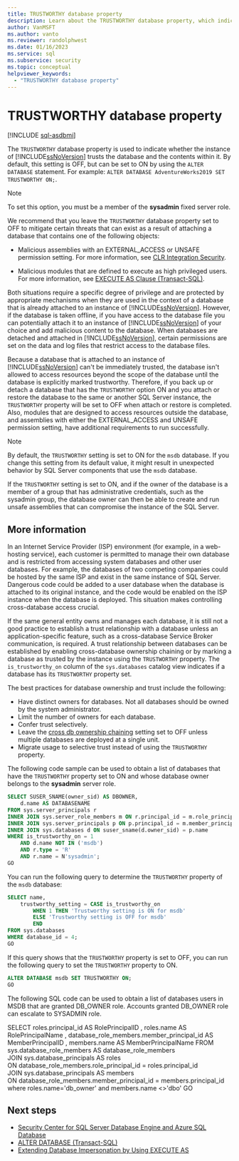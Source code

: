 ```yaml
---
title: TRUSTWORTHY database property
description: Learn about the TRUSTWORTHY database property, which indicates whether the instance of SQL Server trusts the database and its contents. The default is OFF.
author: VanMSFT
ms.author: vanto
ms.reviewer: randolphwest
ms.date: 01/16/2023
ms.service: sql
ms.subservice: security
ms.topic: conceptual
helpviewer_keywords:
  - "TRUSTWORTHY database property"
---
```

# TRUSTWORTHY database property

[!INCLUDE [sql-asdbmi](../../includes/applies-to-version/sql-asdbmi.md)]

The `TRUSTWORTHY` database property is used to indicate whether the instance of [!INCLUDE[ssNoVersion](../../includes/ssnoversion-md.md)] trusts the database and the contents within it. By default, this setting is OFF, but can be set to ON by using the `ALTER DATABASE` statement. For example: `ALTER DATABASE AdventureWorks2019 SET TRUSTWORTHY ON;`.

> [!NOTE]  
> To set this option, you must be a member of the **sysadmin** fixed server role.

We recommend that you leave the `TRUSTWORTHY` database property set to OFF to mitigate certain threats that can exist as a result of attaching a database that contains one of the following objects:

- Malicious assemblies with an EXTERNAL_ACCESS or UNSAFE permission setting. For more information, see [CLR Integration Security](../../relational-databases/clr-integration/security/clr-integration-security.md).

- Malicious modules that are defined to execute as high privileged users. For more information, see [EXECUTE AS Clause (Transact-SQL)](../../t-sql/statements/execute-as-clause-transact-sql.md).

Both situations require a specific degree of privilege and are protected by appropriate mechanisms when they are used in the context of a database that is already attached to an instance of [!INCLUDE[ssNoVersion](../../includes/ssnoversion-md.md)]. However, if the database is taken offline, if you have access to the database file you can potentially attach it to an instance of [!INCLUDE[ssNoVersion](../../includes/ssnoversion-md.md)] of your choice and add malicious content to the database. When databases are detached and attached in [!INCLUDE[ssNoVersion](../../includes/ssnoversion-md.md)], certain permissions are set on the data and log files that restrict access to the database files.

Because a database that is attached to an instance of [!INCLUDE[ssNoVersion](../../includes/ssnoversion-md.md)] can't be immediately trusted, the database isn't allowed to access resources beyond the scope of the database until the database is explicitly marked trustworthy. Therefore, if you back up or detach a database that has the `TRUSTWORTHY` option ON and you attach or restore the database to the same or another SQL Server instance, the `TRUSTWORTHY` property will be set to OFF when attach or restore is completed. Also, modules that are designed to access resources outside the database, and assemblies with either the EXTERNAL_ACCESS and UNSAFE permission setting, have additional requirements to run successfully.

> [!NOTE]  
> By default, the `TRUSTWORTHY` setting is set to ON for the `msdb` database. If you change this setting from its default value, it might result in unexpected behavior by SQL Server components that use the `msdb` database.

If the `TRUSTWORTHY` setting is set to ON, and if the owner of the database is a member of a group that has administrative credentials, such as the sysadmin group, the database owner can then be able to create and run unsafe assemblies that can compromise the instance of the SQL Server.

## More information

In an Internet Service Provider (ISP) environment (for example, in a web-hosting service), each customer is permitted to manage their own database and is restricted from accessing system databases and other user databases. For example, the databases of two competing companies could be hosted by the same ISP and exist in the same instance of SQL Server. Dangerous code could be added to a user database when the database is attached to its original instance, and the code would be enabled on the ISP instance when the database is deployed. This situation makes controlling cross-database access crucial.

If the same general entity owns and manages each database, it is still not a good practice to establish a trust relationship with a database unless an application-specific feature, such as a cross-database Service Broker communication, is required. A trust relationship between databases can be established by enabling cross-database ownership chaining or by marking a database as trusted by the instance using the `TRUSTWORTHY` property. The `is_trustworthy_on` column of the `sys.databases` catalog view indicates if a database has its `TRUSTWORTHY` property set.

The best practices for database ownership and trust include the following:

- Have distinct owners for databases. Not all databases should be owned by the system administrator.
- Limit the number of owners for each database.
- Confer trust selectively.
- Leave the [cross db ownership chaining](../../database-engine/configure-windows/cross-db-ownership-chaining-server-configuration-option.md) setting set to OFF unless multiple databases are deployed at a single unit.
- Migrate usage to selective trust instead of using the `TRUSTWORTHY` property.

The following code sample can be used to obtain a list of databases that have the `TRUSTWORTHY` property set to ON and whose database owner belongs to the **sysadmin** server role.

```sql
SELECT SUSER_SNAME(owner_sid) AS DBOWNER,
    d.name AS DATABASENAME
FROM sys.server_principals r
INNER JOIN sys.server_role_members m ON r.principal_id = m.role_principal_id
INNER JOIN sys.server_principals p ON p.principal_id = m.member_principal_id
INNER JOIN sys.databases d ON suser_sname(d.owner_sid) = p.name
WHERE is_trustworthy_on = 1
    AND d.name NOT IN ('msdb')
    AND r.type = 'R'
    AND r.name = N'sysadmin';
GO
```

You can run the following query to determine the `TRUSTWORTHY` property of the `msdb` database:

```sql
SELECT name,
    trustworthy_setting = CASE is_trustworthy_on
        WHEN 1 THEN 'Trustworthy setting is ON for msdb'
        ELSE 'Trustworthy setting is OFF for msdb'
        END
FROM sys.databases
WHERE database_id = 4;
GO
```

If this query shows that the `TRUSTWORTHY` property is set to OFF, you can run the following query to set the `TRUSTWORTHY` property to ON.

```sql
ALTER DATABASE msdb SET TRUSTWORTHY ON;
GO
```

The following SQL code can be used to obtain a list of databases users in MSDB that are granted DB_OWNER role. Accounts granted DB_OWNER role can escalate to SYSADMIN role.

SELECT    roles.principal_id    AS RolePrincipalID
    ,    roles.name       AS RolePrincipalName
    ,    database_role_members.member_principal_id  AS MemberPrincipalID
    ,    members.name      AS MemberPrincipalName
FROM sys.database_role_members AS database_role_members  
JOIN sys.database_principals AS roles  
    ON database_role_members.role_principal_id = roles.principal_id  
JOIN sys.database_principals AS members  
    ON database_role_members.member_principal_id = members.principal_id where  roles.name='db_owner' and members.name <>'dbo'
GO



## Next steps

- [Security Center for SQL Server Database Engine and Azure SQL Database](../../relational-databases/security/security-center-for-sql-server-database-engine-and-azure-sql-database.md)
- [ALTER DATABASE (Transact-SQL)](../../t-sql/statements/alter-database-transact-sql.md)
- [Extending Database Impersonation by Using EXECUTE AS](/previous-versions/sql/sql-server-2008-r2/ms188304(v=sql.105))
